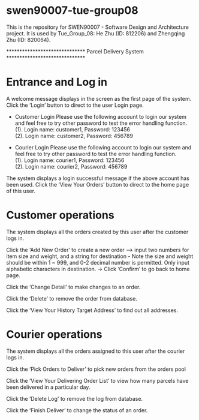 # swen90007-tue-group08
This is the repository for SWEN90007 - Software Design and Architecture project. It is used by Tue_Group_08: He Zhu (ID: 812206) and Zhengqing Zhu (ID: 820064).

****************************** Parcel Delivery System ******************************

# Entrance and Log in

A welcome message displays in the screen as the first page of the system. Click the ‘Login’ button to direct to the user Login page. 

* Customer Login
Please use the following account to login our system and feel free to try other password to test the error handling function. 
 <br>(1). Login name: customer1, Password: 123456
 <br>(2). Login name: customer2, Password: 456789

* Courier Login
Please use the following account to login our system and feel free to try other password to test the error handling function. 
 <br>(1). Login name: courier1, Password: 123456
 <br>(2). Login name: courier2, Password: 456789
 
The system displays a login successful message if the above account has been used. Click the ‘View Your Orders’ button to direct to the home page of this user. 

# Customer operations

The system displays all the orders created by this user after the customer logs in.

Click the ‘Add New Order’ to create a new order —> input two numbers for item size and weight, and a string for destination
    - Note the size and weight should be within 1 ~ 999, and 0-2 decimal number is permitted. Only input alphabetic characters in destination. -> Click ‘Confirm’ to go back to home page.

Click the ‘Change Detail’ to make changes to an order. 

Click the ‘Delete’ to remove the order from database.

Click the ‘View Your History Target Address’ to find out all addresses.

# Courier operations

The system displays all the orders assigned to this user after the courier logs in.

Click the ‘Pick Orders to Deliver’ to pick new orders from the orders pool 

Click the ‘View Your Delivering Order List’ to view how many parcels have been delivered in a particular day.

Click the ‘Delete Log' to remove the log from database.

Click the ‘Finish Deliver’ to change the status of an order.
